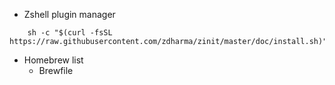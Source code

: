 * Zshell plugin manager

```
    sh -c "$(curl -fsSL https://raw.githubusercontent.com/zdharma/zinit/master/doc/install.sh)"
```

* Homebrew list
    * Brewfile
